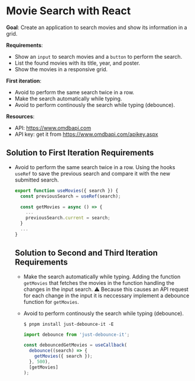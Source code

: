 # Movie Search with React

**Goal**: Create an application to search movies and show its information in a grid.

**Requirements**:

- Show an `input` to search movies and a `button` to perform the search.
- List the found movies with its title, year, and poster.
- Show the movies in a responsive grid.

**First iteration**:

- Avoid to perform the same search twice in a row.
- Make the search automatically while typing.
- Avoid to perform continously the search while typing (debounce).

**Resources**:

- API: https://www.omdbapi.com
- API key: get it from https://www.omdbapi.com/apikey.aspx

## Solution to First Iteration Requirements

- Avoid to perform the same search twice in a row.
  Using the hooks `useRef` to save the previous search and compare it with the new submitted search.

  ```javascript
  export function useMovies({ search }) {
    const previousSearch = useRef(search);

    const getMovies = async () => {
      ...
      previousSearch.current = search;
    }
    ...
  }
  ```

  ## Solution to Second and Third Iteration Requirements

  - Make the search automatically while typing.
    Adding the function `getMovies` that fetches the movies in the function handling the changes in the input search.
    ⚠️ Because this causes an API request for each change in the input it is neccessary implement a debounce function for `getMovies`.

  - Avoid to perform continously the search while typing (debounce).

    `$ pnpm install just-debounce-it -E`

    ```javascript
    import debounce from 'just-debounce-it';

    const debouncedGetMovies = useCallback(
      debounce((search) => {
        getMovies({ search });
      }, 500),
      [getMovies]
    );
    ```
